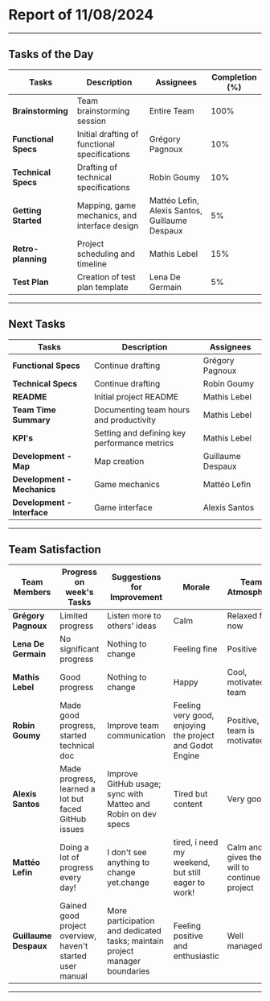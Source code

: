 # Report of 11/08/2024

---

## Tasks of the Day

| **Tasks**              | **Description**                                     | **Assignees**                                  | **Completion (%)** |
|------------------------|-----------------------------------------------------|------------------------------------------------|---------------------|
| **Brainstorming**      | Team brainstorming session                          | Entire Team                                    | 100%               |
| **Functional Specs**   | Initial drafting of functional specifications       | Grégory Pagnoux                                | 10%                |
| **Technical Specs**    | Drafting of technical specifications                | Robin Goumy                                    | 10%                |
| **Getting Started**    | Mapping, game mechanics, and interface design       | Mattéo Lefin, Alexis Santos, Guillaume Despaux | 5%                |
| **Retro-planning**     | Project scheduling and timeline                     | Mathis Lebel                                   | 15%                |
| **Test Plan**          | Creation of test plan template                      | Lena De Germain                                | 5%                 |

---

## Next Tasks

| **Tasks**                | **Description**                              | **Assignees**          |
|--------------------------|----------------------------------------------|------------------------|
| **Functional Specs**     | Continue drafting                            | Grégory Pagnoux        |
| **Technical Specs**      | Continue drafting                            | Robin Goumy            |
| **README**               | Initial project README                       | Mathis Lebel           |
| **Team Time Summary**    | Documenting team hours and productivity      | Mathis Lebel           |
| **KPI's**                | Setting and defining key performance metrics | Mathis Lebel           |
| **Development - Map**    | Map creation                                 | Guillaume Despaux      |
| **Development - Mechanics** | Game mechanics                           | Mattéo Lefin           |
| **Development - Interface** | Game interface                           | Alexis Santos          |

---

## Team Satisfaction

| **Team Members**     | **Progress on week's Tasks**                                 | **Suggestions for Improvement**                  | **Morale**                   | **Team Atmosphere**       | **Warnings Today** | **Total Warnings** |
|----------------------|-------------------------------------------------------------|--------------------------------------------------|------------------------------|---------------------------|--------------------|---------------------|
| **Grégory Pagnoux**  | Limited progress                                            | Listen more to others' ideas                     | Calm                         | Relaxed for now           | 0                  | 0                   |
| **Lena De Germain**  | No significant progress                                     | Nothing to change                                | Feeling fine                 | Positive                  | 0                  | 0                   |
| **Mathis Lebel**     | Good progress                                               | Nothing to change                                | Happy                        | Cool, motivated team      | 0                  | 0                   |
| **Robin Goumy**      | Made good progress, started technical doc                   | Improve team communication                       | Feeling very good, enjoying the project and Godot Engine | Positive, team is motivated | 0                  | 0                   |
| **Alexis Santos**    | Made progress, learned a lot but faced GitHub issues        | Improve GitHub usage; sync with Matteo and Robin on dev specs | Tired but content | Very good | 0                  | 0                   |
| **Mattéo Lefin**     | Doing a lot of progress every day!                                    |I don't see anything to change yet.change                                | tired, i need my weekend, but still eager to work!                |  Calm and gives the will to continue the project            | 0                  | 0                   |
| **Guillaume Despaux**| Gained good project overview, haven't started user manual   | More participation and dedicated tasks; maintain project manager boundaries | Feeling positive and enthusiastic | Well managed             | 0                  | 0                   |

---
